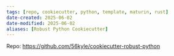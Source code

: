 ```yaml
---
tags: [repo, cookiecutter, python, template, maturin, rust]
date-created: 2025-06-02
date-modified: 2025-06-02
aliases: [Robust Python Cookiecutter]
---
```


Repo: https://github.com/56kyle/cookiecutter-robust-python

